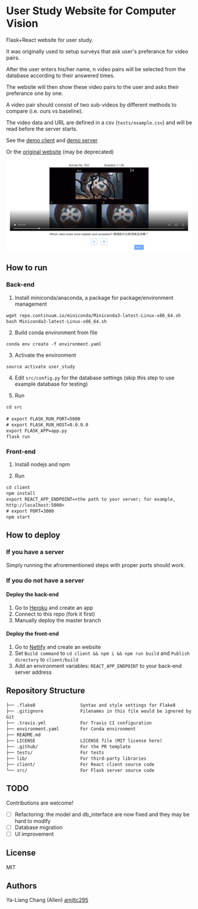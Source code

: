 # User Study Website for Computer Vision

Flask+React website for user study.

It was originally used to setup surveys that ask user's preferance for video pairs.

After the user enters his/her name, n video pairs will be selected from the database according to their answered times.

The website will then show these video pairs to the user and asks their preferance one by one.

A video pair should consist of two sub-videos by different methods to compare (i.e. ours vs baseline).

The video data and URL are defined in a csv (`tests/example.csv`) and will be read before the server starts.

See the [demo client](https://cv-user-study-website-demo.netlify.com/) and [demo server](https://cv-user-study-website.herokuapp.com/show_results)

Or the [original website](http://cml11.csie.ntu.edu.tw:3000/) (may be deprecated)

<kbd> <img src='./doc/screenshot.png' /> </kbd>

## How to run

### Back-end
1. Install miniconda/anaconda, a package for package/environment management
```
wget repo.continuum.io/miniconda/Miniconda3-latest-Linux-x86_64.sh
bash Miniconda3-latest-Linux-x86_64.sh
```

2. Build conda environment from file
```
conda env create -f environment.yaml
```

3. Activate the environment
```
source activate user_study
```

4. Edit `src/config.py` for the database settings (skip this step to use example database for testing)

5. Run 
```
cd src

# export FLASK_RUN_PORT=5000
# export FLASK_RUN_HOST=0.0.0.0
export FLASK_APP=app.py
flask run
```

### Front-end
1. Install nodejs and npm

2. Run
```
cd client
npm install
export REACT_APP_ENDPOINT=<the path to your server; for example, http://localhost:5000>
# export PORT=3000
npm start
```

## How to deploy
### If you have a server
Simply running the afrorementioned steps with proper ports should work.

### If you do not have a server
#### Deploy the back-end
1. Go to [Heroku](https://www.heroku.com/) and create an app
2. Connect to this repo (fork it first)
3. Manually deploy the master branch

#### Deploy the front-end
1. Go to [Netlify](https://www.netlify.com/) and create an website
2. Set `Build command` to `cd client && npm i && npm run build` and `Publish directory` to `client/build`
3. Add an environment variables: `REACT_APP_ENDPOINT` to your back-end server address



## Repository Structure
```
├── .flake8                 Syntax and style settings for Flake8
├── .gitignore              Filenames in this file would be ignored by Git
├── .travis.yml             For Travis CI configuration
├── environment.yaml        For Conda environment
├── README.md
├── LICENSE                 LICENSE file (MIT license here)
├── .github/                For the PR template
├── tests/                  For tests
├── lib/                    For third-party libraries
├── client/                 For React client source code
└── src/                    For Flask server source code

```

## TODO
Contributions are welcome!

- [ ] Refactoring: the model and db_interface are now fixed and they may be hard to modify
- [ ] Database migration
- [ ] UI improvement

## License

MIT 

## Authors

Ya-Liang Chang (Allen) [amjltc295](https://github.com/amjltc295/)


